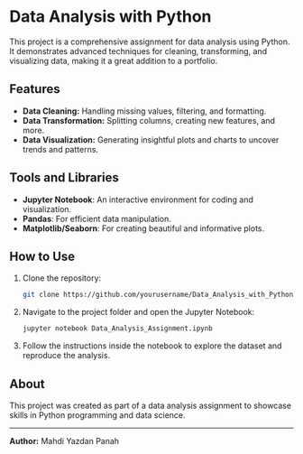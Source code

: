# Data Analysis with Python

This project is a comprehensive assignment for data analysis using Python. It demonstrates advanced techniques for cleaning, transforming, and visualizing data, making it a great addition to a portfolio.

## Features
- **Data Cleaning:** Handling missing values, filtering, and formatting.  
- **Data Transformation:** Splitting columns, creating new features, and more.  
- **Data Visualization:** Generating insightful plots and charts to uncover trends and patterns.  

## Tools and Libraries
- **Jupyter Notebook**: An interactive environment for coding and visualization.  
- **Pandas**: For efficient data manipulation.  
- **Matplotlib/Seaborn**: For creating beautiful and informative plots.  

## How to Use
1. Clone the repository:  
   ```bash
   git clone https://github.com/yourusername/Data_Analysis_with_Python.git
   ```  
2. Navigate to the project folder and open the Jupyter Notebook:  
   ```bash
   jupyter notebook Data_Analysis_Assignment.ipynb
   ```  
3. Follow the instructions inside the notebook to explore the dataset and reproduce the analysis.  

## About
This project was created as part of a data analysis assignment to showcase skills in Python programming and data science.  

---

**Author:** Mahdi Yazdan Panah  


